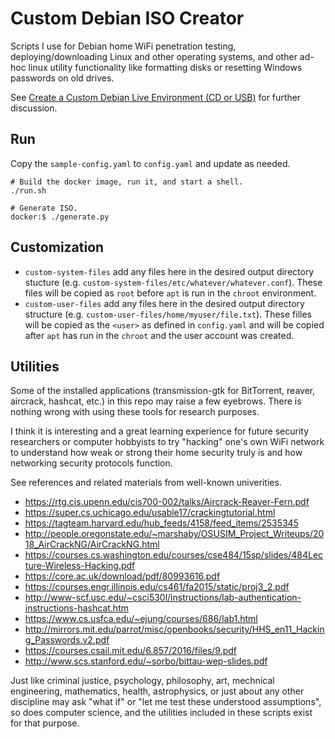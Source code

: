 # Custom Debian ISO Creator

Scripts I use for Debian home WiFi penetration testing, deploying/downloading Linux and other operating systems, and other ad-hoc linux utility functionality like formatting disks or resetting Windows passwords on old drives.

See [Create a Custom Debian Live Environment (CD or USB)](https://willhaley.com/blog/custom-debian-live-environment/) for further discussion.

## Run

Copy the `sample-config.yaml` to `config.yaml` and update as needed.

```
# Build the docker image, run it, and start a shell.
./run.sh
```

```
# Generate ISO.
docker:$ ./generate.py
```

## Customization

* `custom-system-files` add any files here in the desired output directory stucture (e.g. `custom-system-files/etc/whatever/whatever.conf`). These files will be copied as `root` before `apt` is run in the `chroot` environment.
* `custom-user-files` add any files here in the desired output directory structure (e.g. `custom-user-files/home/myuser/file.txt`). These filles will be copied as the `<user>` as defined in `config.yaml` and will be copied after `apt` has run in the `chroot` and the user account was created.

## Utilities

Some of the installed applications (transmission-gtk for BitTorrent, reaver, aircrack, hashcat, etc.) in this repo may raise a few eyebrows. There is nothing wrong with using these tools for research purposes.

I think it is interesting and a great learning experience for future security researchers or computer hobbyists to try "hacking" one's own WiFi network to understand how weak or strong their home security truly is and how networking security protocols function.

See references and related materials from well-known univerities.

* https://rtg.cis.upenn.edu/cis700-002/talks/Aircrack-Reaver-Fern.pdf
* https://super.cs.uchicago.edu/usable17/crackingtutorial.html
* https://tagteam.harvard.edu/hub_feeds/4158/feed_items/2535345
* http://people.oregonstate.edu/~marshaby/OSUSIM_Project_Writeups/2018_AirCrackNG/AirCrackNG.html
* https://courses.cs.washington.edu/courses/cse484/15sp/slides/484Lecture-Wireless-Hacking.pdf
* https://core.ac.uk/download/pdf/80993616.pdf
* https://courses.engr.illinois.edu/cs461/fa2015/static/proj3_2.pdf
* http://www-scf.usc.edu/~csci530l/instructions/lab-authentication-instructions-hashcat.htm
* https://www.cs.usfca.edu/~ejung/courses/686/lab1.html
* http://mirrors.mit.edu/parrot/misc/openbooks/security/HHS_en11_Hacking_Passwords.v2.pdf
* https://courses.csail.mit.edu/6.857/2016/files/9.pdf
* http://www.scs.stanford.edu/~sorbo/bittau-wep-slides.pdf

Just like criminal justice, psychology, philosophy, art, mechnical engineering, mathematics, health, astrophysics, or just about any other discipline may ask "what if" or "let me test these understood assumptions", so does computer science, and the utilities included in these scripts exist for that purpose.

